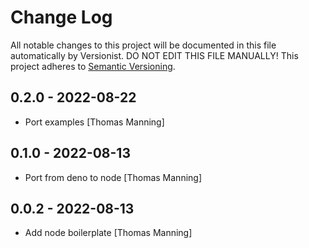 # Change Log

All notable changes to this project will be documented in this file
automatically by Versionist. DO NOT EDIT THIS FILE MANUALLY!
This project adheres to [Semantic Versioning](http://semver.org/).

## 0.2.0 - 2022-08-22

* Port examples [Thomas Manning]

## 0.1.0 - 2022-08-13

* Port from deno to node [Thomas Manning]

## 0.0.2 - 2022-08-13

* Add node boilerplate [Thomas Manning]
